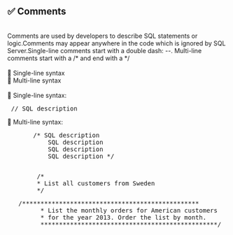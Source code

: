 ## ✅ Comments 

<br>Comments are used by developers to describe SQL statements or logic.Comments may appear anywhere in the code which is ignored by SQL Server.Single-line comments start with a double dash: --. Multi-line comments start with a /* and end with a */  
	<br> 🔷 Single-line syntax
	<br> 🔷 Multi-line syntax
 <br>  <br>
	🔷 Single-line syntax: <br> 
		<pre> // SQL description  </pre>
	🔷 Multi-line syntax: <br>  
<pre>    	/* SQL description
	       SQL description 
	       SQL description 
           SQL description */ </pre>
<pre>	
		/*   
		* List all customers from Sweden  
		*/   </pre>
<pre>	/************************************************ 
		 * List the monthly orders for American customers 
		 * for the year 2013. Order the list by month. 
		 ************************************************/  </pre>
		 

